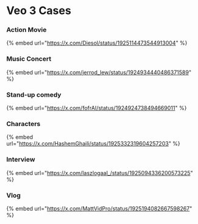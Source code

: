 # Veo 3 Cases

### Action Movie

{% embed url="https://x.com/Diesol/status/1925114473544913004" %}

### Music Concert

{% embed url="https://x.com/jerrod_lew/status/1924934440486371589" %}

### Stand-up comedy

{% embed url="https://x.com/fofrAI/status/1924924738494669011" %}

### Characters

{% embed url="https://x.com/HashemGhaili/status/1925332319604257203" %}

### Interview

{% embed url="https://x.com/laszlogaal_/status/1925094336200573225" %}

### Vlog

{% embed url="https://x.com/MattVidPro/status/1925194082667598267" %}



